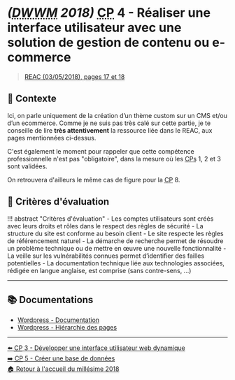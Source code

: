 # _(<abbr title="Développeur Web et Web Mobile">DWWM</abbr> 2018)_ <abbr title="Compétence Professionnelle">CP</abbr> 4 - Réaliser une interface utilisateur avec une solution de gestion de contenu ou e-commerce
> [REAC (03/05/2018), pages 17 et 18](https://www.banque.di.afpa.fr/EspaceEmployeursCandidatsActeurs/EGPResultat.aspx?ct=01280m03&type=t)

## 🚀 Contexte

Ici, on parle uniquement de la création d’un thème custom sur un CMS et/ou d’un ecommerce.
Comme je ne suis pas très calé sur cette partie, je te conseille de lire **très attentivement**
la ressource liée dans le REAC, aux pages mentionnées ci-dessus.

C'est également le moment pour rappeler que cette compétence professionnelle n'est pas "obligatoire", dans la mesure
où les <abbr title="Compétences Professionnelles">CPs</abbr> 1, 2 et 3 sont validées.

On retrouvera d'ailleurs le même cas de figure pour la <abbr title="Compétence Professionnelle">CP</abbr> 8.

## 📝 Critères d'évaluation
!!! abstract "Critères d'évaluation"
    - Les comptes utilisateurs sont créés avec leurs droits et rôles dans le respect des règles de sécurité
    - La structure du site est conforme au besoin client
    - Le site respecte les règles de référencement naturel
    - La démarche de recherche permet de résoudre un problème technique ou de mettre en œuvre une nouvelle fonctionnalité
    - La veille sur les vulnérabilités connues permet d’identifier des failles potentielles
    - La documentation technique liée aux technologies associées, rédigée en langue anglaise, est comprise (sans contre-sens, ...)

---

## 📚 Documentations
- [Wordpress - Documentation](https://developer.wordpress.org/)
- [Wordpress - Hiérarchie des pages](https://developer.wordpress.org/themes/basics/template-hierarchy/)

---

[⬅️ <abbr title="Compétence Professionnelle">CP</abbr> 3 - Développer une interface utilisateur web dynamique](cp-3-developper-une-interface-utilisateur-web-dynamique.md)  
[➡️ <abbr title="Compétence Professionnelle">CP</abbr> 5 - Créer une base de données](cp-5-creer-une-base-de-donnees.md)  
[🏠 Retour à l'accueil du millésime 2018](index.md)